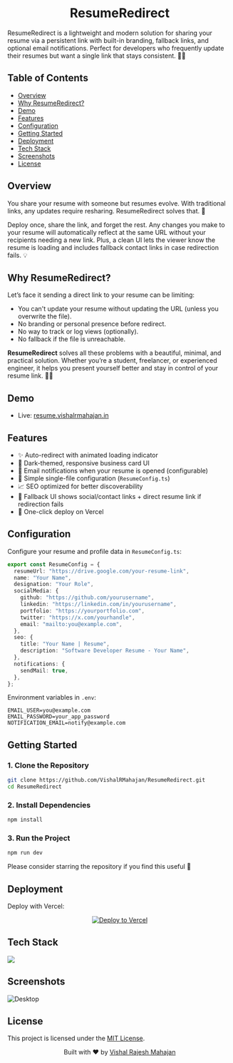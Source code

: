 
  
<h1 align="center">
  ResumeRedirect
</h1>

ResumeRedirect is a lightweight and modern solution for sharing your resume via a persistent link  with built-in branding, fallback links, and optional email notifications. Perfect for developers who frequently update their resumes but want a single link that stays consistent. 🚀📄


## Table of Contents

- [Overview](#overview)
- [Why ResumeRedirect?](#why-resumeredirect)
- [Demo](#demo)
- [Features](#features)
- [Configuration](#configuration)
- [Getting Started](#getting-started)
- [Deployment](#deployment)
- [Tech Stack](#tech-stack)
- [Screenshots](#screenshots)
- [License](#license)


## Overview

You share your resume with someone but resumes evolve. With traditional links, any updates require resharing. ResumeRedirect solves that. 🔁

Deploy once, share the link, and forget the rest. Any changes you make to your resume will automatically reflect at the same URL without your recipients needing a new link. Plus, a clean UI lets the viewer know the resume is loading and includes fallback contact links in case redirection fails. 💡


## Why ResumeRedirect?

Let’s face it sending a direct link to your resume can be limiting:

- You can't update your resume without updating the URL (unless you overwrite the file).
- No branding or personal presence before redirect.
- No way to track or log views (optionally).
- No fallback if the file is unreachable.

**ResumeRedirect** solves all these problems with a beautiful, minimal, and practical solution. Whether you’re a student, freelancer, or experienced engineer, it helps you present yourself better and stay in control of your resume link. 🧠💼


## Demo

- Live: [resume.vishalrmahajan.in](https://resume.vishalrmahajan.in)


## Features

- ✨ Auto-redirect with animated loading indicator
- 🌙 Dark-themed, responsive business card UI
- 📩 Email notifications when your resume is opened (configurable)
- 🔧 Simple single-file configuration (`ResumeConfig.ts`)
- 📈 SEO optimized for better discoverability
- 📎 Fallback UI shows social/contact links + direct resume link if redirection fails
- 🚀 One-click deploy on Vercel


## Configuration

Configure your resume and profile data in `ResumeConfig.ts`:

```ts
export const ResumeConfig = {
  resumeUrl: "https://drive.google.com/your-resume-link",
  name: "Your Name",
  designation: "Your Role",
  socialMedia: {
    github: "https://github.com/yourusername",
    linkedin: "https://linkedin.com/in/yourusername",
    portfolio: "https://yourportfolio.com",
    twitter: "https://x.com/yourhandle",
    email: "mailto:you@example.com",
  },
  seo: {
    title: "Your Name | Resume",
    description: "Software Developer Resume - Your Name",
  },
  notifications: {
    sendMail: true,
  },
};
```

Environment variables in `.env`:

```env
EMAIL_USER=you@example.com
EMAIL_PASSWORD=your_app_password
NOTIFICATION_EMAIL=notify@example.com
```


## Getting Started

### 1. Clone the Repository

```bash
git clone https://github.com/VishalRMahajan/ResumeRedirect.git
cd ResumeRedirect
```

### 2. Install Dependencies

```bash
npm install
```

### 3. Run the Project

```bash
npm run dev
```

Please consider starring the repository if you find this useful 🌟


## Deployment

Deploy with Vercel:

<p align="center">
  <a href="https://vercel.com/new/project?template=https://github.com/VishalRMahajan/ResumeRedirect">
    <img src="https://vercel.com/button" alt="Deploy to Vercel" />
  </a>
</p>


## Tech Stack

<p align="left">
  <img src="https://skillicons.dev/icons?i=nextjs,tailwindcss,ts,&perline=14" />
</p>


## Screenshots

![Desktop](https://github.com/user-attachments/assets/26d65dcf-6054-4ac5-8e64-9d567bf4e4c0)



## License

This project is licensed under the [MIT License](./LICENSE).

<p align="center">
Built with ❤️ by <a href="https://vishalrmahajan.in"> Vishal Rajesh Mahajan</a>
</p>
